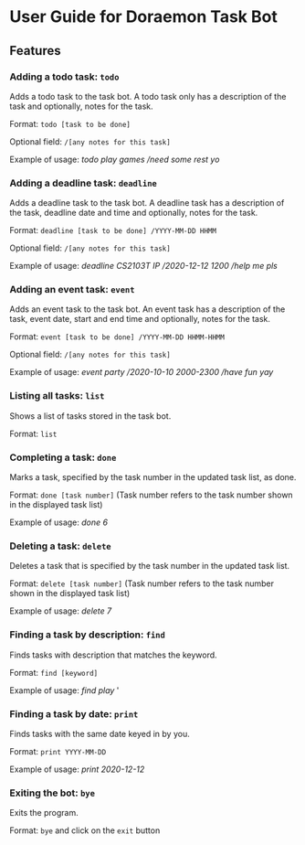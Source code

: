 # User Guide for Doraemon Task Bot

## Features 
### Adding a todo task: `todo`
Adds a todo task to the task bot. A todo task only has a description of the task and optionally, notes for the task.

Format: `todo [task to be done]` 

Optional field: `/[any notes for this task]` 

Example of usage: *todo play games /need some rest yo* 


### Adding a deadline task: `deadline`
Adds a deadline task to the task bot. A deadline task has a description of the task, deadline date and time and optionally, notes for the task.

Format: `deadline [task to be done] /YYYY-MM-DD HHMM`

Optional field: `/[any notes for this task]` 

Example of usage: *deadline CS2103T IP /2020-12-12 1200 /help me pls* 


### Adding an event task: `event`
Adds an event task to the task bot. An event task has a description of the task, event date, start and end time and optionally, notes for the task.

Format: `event [task to be done] /YYYY-MM-DD HHMM-HHMM`

Optional field: `/[any notes for this task]` 

Example of usage: *event party /2020-10-10 2000-2300 /have fun yay* 


### Listing all tasks: `list`
Shows a list of tasks stored in the task bot.

Format: `list`


### Completing a task: `done`
Marks a task, specified by the task number in the updated task list, as done.

Format: `done [task number]` (Task number refers to the task number shown in the displayed task list)

Example of usage: *done 6*


### Deleting a task: `delete`
Deletes a task that is specified by the task number in the updated task list.

Format: `delete [task number]`  (Task number refers to the task number shown in the displayed task list)

Example of usage: *delete 7*


### Finding a task by description: `find`
Finds tasks with description that matches the keyword. 

Format: `find [keyword]`

Example of usage: *find play* '


### Finding a task by date: `print`
Finds tasks with the same date keyed in by you.

Format: `print YYYY-MM-DD`

Example of usage: *print 2020-12-12* 


### Exiting the bot: `bye`
Exits the program. 

Format: `bye` and click on the `exit` button
